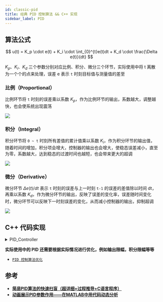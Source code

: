 ```yaml
---
id: classic-pid
title: 经典 PID 控制算法 && C++ 实现
sidebar_label: PID
---
```


## 算法公式

$$
u(t) = K_p \cdot e(t) + K_i \cdot \int_{0}^{t}e(t)dt + K_d \cdot \frac{\Delta e(t)}{dt}
$$

$K_p$、$K_i$、$K_d$ 三个参数分别对应比例、积分、微分三个环节，实际使用中将 t 离散为一个个的点来处理，误差 e 表示 `t` 时刻目标值与测量值的差至

### 比例（Proportional）
比例环节将 `t` 时刻的误差乘以系数 $K_p$，作为比例环节的输出，系数越大，调整越快，也会使系统出现震荡

![](https://pictures-1304295136.cos.ap-guangzhou.myqcloud.com/wiki/robot/pid/kp.png)

### 积分（Integral）
积分环节将 `0 ~ t` 时刻所有差值的累计值乘以系数 $K_i$，作为积分环节的输出值，随着时间的增加，积分项会增大，控制器的输出也会增大，使稳态误差减小，直至为零，系数越大，达到稳态的过渡时间也越短，也会带来更大的超调

![](https://pictures-1304295136.cos.ap-guangzhou.myqcloud.com/wiki/robot/pid/ki.png)


### 微分（Derivative）
微分环节 $\Delta e(t)/dt$ 表示 `t` 时刻的误差与上一时刻 `t-1` 的误差的差值除以时间 dt，再乘以系数 $K_d$，作为微分环节的输出，反映了误差的变化率，误差随时间变化时，微分环节可以反映下一时刻误差的变化，从而减小控制器的输出，抑制超调

![](https://pictures-1304295136.cos.ap-guangzhou.myqcloud.com/wiki/robot/pid/kd.png)

## C++ 代码实现

<details>
<summary> PID_Controller</summary>

``` cpp
class PID_Controller
{
private:
    float Kp_           = 0.f;
    float Ki_           = 0.f;
    float Kd_           = 0.f;
    float integral_     = 0.f;
    float last_error_   = 0.f;
    float output_       = 0.f;

public:
    PID_Controller() = default;

    void init(float kp, float ki, float kd) {
        Kp_         = kp;
        Ki_         = ki;
        Kd_         = kd;
        integral_   = 0.f;
        last_error_ = 0.f;
        output_     = 0.f;
    }

    void reset()
    {
        integral_   = 0.f;
        last_error_ = 0.f;
        prev_error_ = 0.f;
        output_     = 0.f;
    }
    
    void update(float target, float measurement, float dt){
        float error = target - measurement;
        integral_ += error * dt;
        output_ = (Kp_ * error) + \
                  (Ki_ * integral_) + \
                  (Kd_ * (error - last_error_) / dt);

        last_error_ = error;
    }

    float get_Output() { return output_; }
};
```

</details>

**实际使用中的 PID 还需要根据实际情况进行优化，例如输出限幅，积分限幅等等**
- [`PID 控制算法优化`](../pid/pid-optimization.md)

## 参考
- **[简易PID算法的快速扫盲（超详细+过程推导+C语言程序）](https://zhuanlan.zhihu.com/p/168751613)**
- **[动画展示PID参数作用——在MATLAB中用代码动态分析](https://zhuanlan.zhihu.com/p/187353410)**
